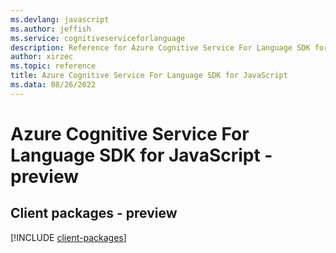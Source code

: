 ```yaml
---
ms.devlang: javascript
ms.author: jeffish
ms.service: cognitiveserviceforlanguage
description: Reference for Azure Cognitive Service For Language SDK for JavaScript
author: xirzec
ms.topic: reference
title: Azure Cognitive Service For Language SDK for JavaScript
ms.data: 08/26/2022
---
```

# Azure Cognitive Service For Language SDK for JavaScript - preview

## Client packages - preview
[!INCLUDE [client-packages](cognitive-service-for-language-client-index.md)]